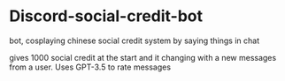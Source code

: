 # Discord-social-credit-bot
bot, cosplaying chinese social credit system by saying things in chat

gives 1000 social credit at the start and it changing with a new messages from a user. Uses GPT-3.5 to rate messages
